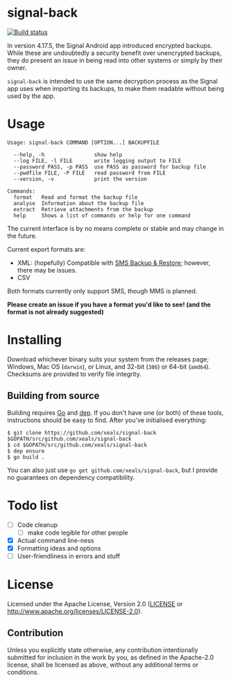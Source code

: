 # signal-back

[![Build status](https://travis-ci.org/xeals/signal-back.svg?branch=master)](https://travis-ci.org/xeals/signal-back)

In version 4.17.5, the Signal Android app introduced encrypted backups. While these are undoubtedly a security benefit over unencrypted backups, they do present an issue in being read into other systems or simply by their owner.

`signal-back` is intended to use the same decryption process as the Signal app uses when importing its backups, to make them readable without being used by the app.

# Usage

```
Usage: signal-back COMMAND [OPTION...] BACKUPFILE

  --help, -h                show help
  --log FILE, -l FILE       write logging output to FILE
  --password PASS, -p PASS  use PASS as password for backup file
  --pwdfile FILE, -P FILE   read password from FILE
  --version, -v             print the version

Commands:
  format   Read and format the backup file
  analyse  Information about the backup file
  extract  Retrieve attachments from the backup
  help     Shows a list of commands or help for one command
```

The current interface is by no means complete or stable and may change in the future.

Current export formats are:
- XML: (hopefully) Compatible with [SMS Backup & Restore](https://play.google.com/store/apps/details?id=com.riteshsahu.SMSBackupRestore); however, there may be issues.
- CSV

Both formats currently only support SMS, though MMS is planned.

**Please create an issue if you have a format you'd like to see! (and the format is not already suggested)**

# Installing

Download whichever binary suits your system from the releases page; Windows, Mac OS (`darwin`), or Linux, and 32-bit (`386`) or 64-bit (`amd64`). Checksums are provided to verify file integrity.

## Building from source

Building requires [Go](https://golang.org) and [dep](https://github.com/golang/dep). If you don't have one (or both) of these tools, instructions should be easy to find. After you've initialised everything:

```
$ git clone https://github.com/xeals/signal-back $GOPATH/src/github.com/xeals/signal-back
$ cd $GOPATH/src/github.com/xeals/signal-back
$ dep ensure
$ go build .
```

You can also just use `go get github.com/xeals/signal-back`, but I provide no guarantees on dependency compatibility.

# Todo list

- [ ] Code cleanup
  - [ ] make code legible for other people
- [x] Actual command line-ness
- [x] Formatting ideas and options
- [ ] User-friendliness in errors and stuff

# License

Licensed under the Apache License, Version 2.0 ([LICENSE](LICENSE)
or http://www.apache.org/licenses/LICENSE-2.0).

## Contribution

Unless you explicitly state otherwise, any contribution intentionally submitted
for inclusion in the work by you, as defined in the Apache-2.0 license, shall be
licensed as above, without any additional terms or conditions.
